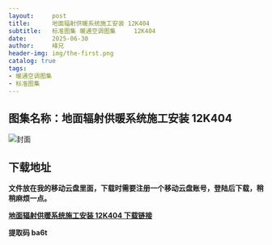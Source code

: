 ```yaml
---
layout:     post
title:      地面辐射供暖系统施工安装 12K404
subtitle:   标准图集 暖通空调图集 	12K404
date:       2025-06-30
author:     峰兄
header-img: img/the-first.png
catalog: true
tags:
- 暖通空调图集
- 标准图集
---
```

## 图集名称：地面辐射供暖系统施工安装 12K404
![封面](https://pic1.imgdb.cn/item/6864e7ce58cb8da5c8880851.jpg)


## 下载地址 ##
**文件放在我的移动云盘里面，下载时需要注册一个移动云盘账号，登陆后下载，稍稍麻烦一点。**  
  
[**地面辐射供暖系统施工安装 12K404 下载链接**](https://caiyun.139.com/w/i/2nQR7kMwJKm10)


**提取码 ba6t**

